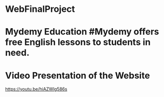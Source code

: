 # WebFinalProject
# Mydemy Education #Mydemy offers free English lessons to students in need.

# Video Presentation of the Website 
https://youtu.be/hiAZWlg586s

